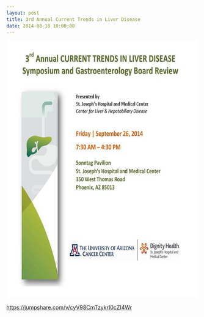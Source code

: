 ```yaml
---
layout: post
title: 3rd Annual Current Trends in Liver Disease
date: 2014-08-18 10:00:00
---
```


![](/assets/images/3rd-annual-current-trends-in-liver-disease.jpg)

<https://jumpshare.com/v/cyV98CmTzykrI0cZI4Wr>